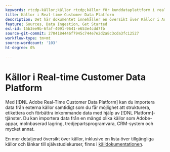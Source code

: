 ```yaml
---
keywords: rtcdp-källor;källor rtcdp;källor för kunddataplattform i realtid
title: Källor i Real-time Customer Data Platform
description: Det här dokumentet innehåller en översikt över Källor i Adobe Real-time Customer Data Platform
feature: Sources, Data Ingestion, Get Started
exl-id: 15b3ee9b-6faf-4091-9641-e653e4cdd7fb
source-git-commit: 2704184446f7945c744e7e2d2a8c3cda3fc12527
workflow-type: tm+mt
source-wordcount: '103'
ht-degree: 0%

---
```


# Källor i Real-time Customer Data Platform

Med [!DNL Adobe Real-Time Customer Data Platform] kan du importera data från externa källor samtidigt som du får möjlighet att strukturera, etikettera och förbättra inkommande data med hjälp av [!DNL Platform]-tjänster. Du kan importera data från en mängd olika källor som Adobe-appar, molnbaserad lagring, tredjepartsprogramvara, CRM-system och mycket annat.

En mer detaljerad översikt över källor, inklusive en lista över tillgängliga källor och länkar till självstudiekurser, finns i [källdokumentationen](../../sources/home.md).
